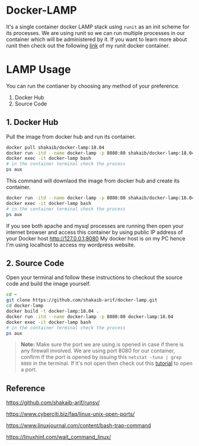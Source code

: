 # Docker-LAMP
It's a single container docker LAMP stack using `runit` as an init scheme for its processes. We are using runit so we can run multiple processes in our container which will be administered by it. If you want to learn more about runit then check out the following [link](https://github.com/shakaib-arif/runsv/) of my runit docker container.

# LAMP Usage
You can run the contianer by choosing any method of your preference.

1. Docker Hub
2. Source Code

## 1. Docker Hub

Pull the image from docker hub and run its container.
```bash
docker pull shakaib/docker-lamp:18.04
docker run -itd --name docker-lamp -p 8080:80 shakaib/docker-lamp:18.04
docker exec -it docker-lamp bash
# in the container terminal check the process
ps aux
```

This command will downlaod the image from docker hub and create its container.
```bash
docker run -itd --name docker-lamp -p 8080:80 shakaib/docker-lamp:18.04 /boot
docker exec -it docker-lamp bash
# in the container terminal check the process
ps aux
```

If you see both apache and mysql processes are running then open your internet browser and access this container by using public IP address of your Docker host http://127.0.0.1:8080 
My docker host is on my PC hence I'm using localhost to access my wordpress website.

## 2. Source Code

Open your terminal and follow these instructions to checkout the source code and build the image yourself.

```bash
cd ~
git clone https://github.com/shakaib-arif/docker-lamp.git
cd docker-lamp
docker build -t docker-lamp:18.04 .
docker run -itd --name docker-lamp -p 8080:80 docker-lamp:18.04
docker exec -it docker-lamp bash
# in the container terminal check the process
ps aux
```

> **Note:** Make sure the port we are using is opened in case if there is any firewall involved. We are using port 8080 for our container, confirm if the port is opened by issuing this `netstat -tuna | grep 8080` in the terminal. If it's not open then check out this [tutorial](https://www.cyberciti.biz/faq/linux-unix-open-ports/) to open a port.


## Reference
https://github.com/shakaib-arif/runsv/

https://www.cyberciti.biz/faq/linux-unix-open-ports/

https://www.linuxjournal.com/content/bash-trap-command

https://linuxhint.com/wait_command_linux/

